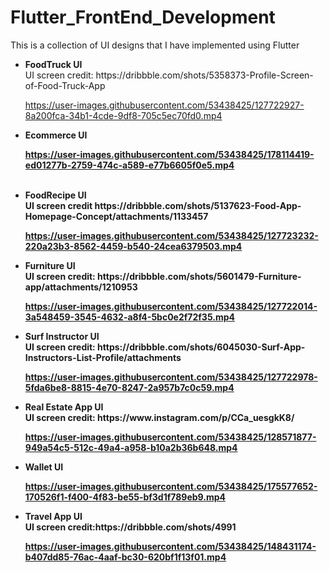 # Flutter_FrontEnd_Development
This is a collection of UI designs that I have implemented using Flutter 
  <ul> 
  <li> <b>FoodTruck UI</b> <br/>
  UI screen credit: https://dribbble.com/shots/5358373-Profile-Screen-of-Food-Truck-App<br/>
    

https://user-images.githubusercontent.com/53438425/127722927-8a200fca-34b1-4cde-9df8-705c5ec70fd0.mp4


   </li> 
   
   <li>
   <b> Ecommerce UI <b> <br/>
   
   
   

https://user-images.githubusercontent.com/53438425/178114419-ed01277b-2759-474c-a589-e77b6605f0e5.mp4





   
   <br/>
   </li>
   <li> <b>FoodRecipe UI</b> <br/>
     UI screen credit https://dribbble.com/shots/5137623-Food-App-Homepage-Concept/attachments/1133457
     



https://user-images.githubusercontent.com/53438425/127723232-220a23b3-8562-4459-b540-24cea6379503.mp4




   </li>
   <li> <b>Furniture UI</b> <br/>
     UI screen credit: https://dribbble.com/shots/5601479-Furniture-app/attachments/1210953<br/>
    
https://user-images.githubusercontent.com/53438425/127722014-3a548459-3545-4632-a8f4-5bc0e2f72f35.mp4
   </li>
   <li> <b>Surf Instructor UI</b> <br/>
       UI screen credit: https://dribbble.com/shots/6045030-Surf-App-Instructors-List-Profile/attachments<br/>
     

https://user-images.githubusercontent.com/53438425/127722978-5fda6be8-8815-4e70-8247-2a957b7c0c59.mp4


   </li>
  <li> <b>Real Estate App UI </b> <br/>
    UI screen credit: https://www.instagram.com/p/CCa_uesgkK8/<br/>
    

https://user-images.githubusercontent.com/53438425/128571877-949a54c5-512c-49a4-a958-b10a2b36b648.mp4

  </li>
  <li> <b>Wallet UI </b> <br/>

    


https://user-images.githubusercontent.com/53438425/175577652-170526f1-f400-4f83-be55-bf3d1f789eb9.mp4

</li>

  <li> <b> Travel App UI</b> <br/>
     UI screen credit:https://dribbble.com/shots/4991

https://user-images.githubusercontent.com/53438425/148431174-b407dd85-76ac-4aaf-bc30-620bf1f13f01.mp4

<br/> 
</li>


  </ul> 

